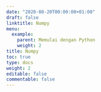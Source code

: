 ```yaml
---
date: "2020-08-20T00:00:00+01:00"
draft: false
linktitle: Numpy
menu:
  example:
    parent: Memulai dengan Python 
    weight: 2
title: Numpy
toc: true
type: docs
weight: 2
editable: false
commentable: false
---
```


